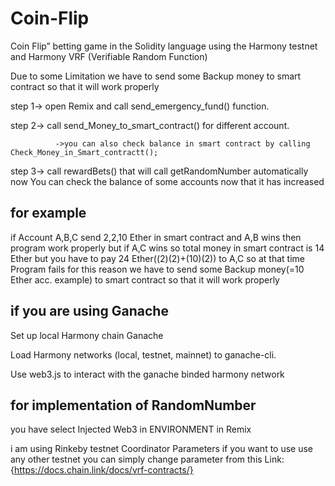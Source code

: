 # Coin-Flip
Coin Flip” betting game in the Solidity language using the Harmony testnet and Harmony VRF (Verifiable Random Function)

Due to some Limitation we have to send some Backup money to  smart contract so that it will  work properly

step 1->      open Remix and call send_emergency_fund()  function.

step 2->      call send_Money_to_smart_contract() for different account.

              ->you can also check balance in smart contract by calling Check_Money_in_Smart_contractt();
              
step 3->      call rewardBets() that will call getRandomNumber automatically
              now You can check the balance of some accounts now that it has increased 


for example 
-----------
if Account A,B,C send 2,2,10 Ether in smart contract and A,B wins then program work  properly
but  if A,C wins so total  money in smart contract is  14 Ether but you have to pay 24 Ether((2)(2)+(10)(2)) to A,C so at that time  Program fails
for  this  reason  we have to send some Backup money(=10 Ether acc. example) to  smart contract so that it will  work properly

if you are using Ganache
------------------------
Set up local Harmony chain Ganache

Load Harmony networks (local, testnet, mainnet) to ganache-cli.

Use web3.js to interact with the ganache binded harmony network


for implementation  of RandomNumber
----------------------------------

you have select Injected Web3 in ENVIRONMENT in Remix

i am using Rinkeby testnet Coordinator Parameters if you want to use use any other testnet you can simply change parameter from this Link:{https://docs.chain.link/docs/vrf-contracts/}
